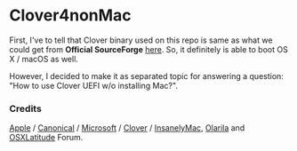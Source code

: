 # Clover4nonMac
First, I've to tell that Clover binary used on this repo is same as what we could get from <b>Official SourceForge</b> [here](https://sourceforge.net/projects/cloverefiboot/files/Bootable_ISO/).
So, it definitely is able to boot OS X / macOS as well.

However, I decided to make it as separated topic for answering a question:
"How to use Clover UEFI w/o installing Mac?".

### Credits
[Apple](https://www.apple.com) / [Canonical](https://www.ubuntu.com) / [Microsoft](https://www.microsoft.com/en-us/windows) / [Clover](https://sourceforge.net/projects/cloverefiboot) / [InsanelyMac](https://www.insanelymac.com/forum), [Olarila](http://olarila.com/forum) and [OSXLatitude](https://osxlatitude.com/forums) Forum.